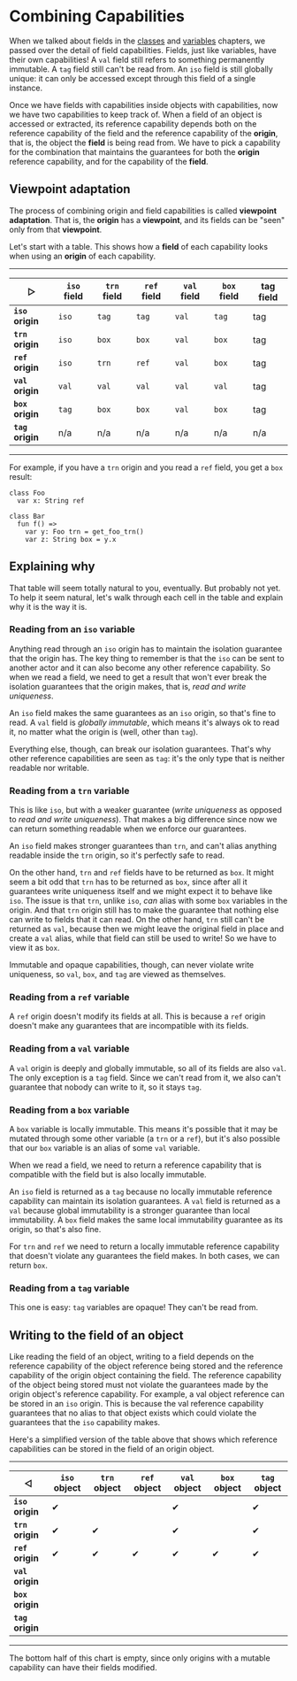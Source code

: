 # Combining Capabilities

When we talked about fields in the [classes](/types/classes.md) and [variables](/expressions/variables.md) chapters, we passed over the detail of field capabilities. Fields, just like variables, have their own capabilities! A `val` field still refers to something permanently immutable. A `tag` field still can't be read from. An `iso` field is still globally unique: it can only be accessed except through this field of a single instance.

Once we have fields with capabilities inside objects with capabilities, now we have two capabilities to keep track of.  When a field of an object is accessed or extracted, its reference capability depends both on the reference capability of the field and the reference capability of the __origin__, that is, the object the __field__ is being read from. We have to pick a capability for the combination that maintains the guarantees for both the __origin__ reference capability, and for the capability of the __field__.

## Viewpoint adaptation

The process of combining origin and field capabilities is called __viewpoint adaptation__. That is, the __origin__ has a __viewpoint__, and its fields can be "seen" only from that __viewpoint__.

Let's start with a table. This shows how a __field__ of each capability looks when using an __origin__ of each capability.

---

| &#x25B7;       | `iso` field | `trn` field | `ref` field | `val` field | `box` field | tag field |
| -------------- | --------- | --------- | --------- | --------- | --------- | --------- |
| __`iso` origin__ | `iso`       | `tag`       | `tag`       | `val`       | `tag`       | tag       |
| __`trn` origin__ | `iso`       | `box`       | `box`       | `val`       | `box`       | tag       |
| __`ref` origin__ | `iso`       | `trn`       | `ref`       | `val`       | `box`       | tag       |
| __`val` origin__ | `val`       | `val`       | `val`       | `val`       | `val`       | tag       |
| __`box` origin__ | `tag`       | `box`       | `box`       | `val`       | `box`       | tag       |
| __`tag` origin__ | n/a       | n/a       | n/a       | n/a       | n/a       | n/a       |

---

For example, if you have a `trn` origin and you read a `ref` field, you get a `box` result:

```pony
class Foo
  var x: String ref

class Bar
  fun f() =>
    var y: Foo trn = get_foo_trn()
    var z: String box = y.x
```

## Explaining why

That table will seem totally natural to you, eventually. But probably not yet. To help it seem natural, let's walk through each cell in the table and explain why it is the way it is.

### Reading from an `iso` variable

Anything read through an `iso` origin has to maintain the isolation guarantee that the origin has. The key thing to remember is that the `iso` can be sent to another actor and it can also become any other reference capability. So when we read a field, we need to get a result that won't ever break the isolation guarantees that the origin makes, that is, _read and write uniqueness_.

An `iso` field makes the same guarantees as an `iso` origin, so that's fine to read. A `val` field is _globally immutable_, which means it's always ok to read it, no matter what the origin is (well, other than `tag`).

Everything else, though, can break our isolation guarantees. That's why other reference capabilities are seen as `tag`: it's the only type that is neither readable nor writable.

### Reading from a `trn` variable

This is like `iso`, but with a weaker guarantee (_write uniqueness_ as opposed to _read and write uniqueness_). That makes a big difference since now we can return something readable when we enforce our guarantees.

An `iso` field makes stronger guarantees than `trn`, and can't alias anything readable inside the `trn` origin, so it's perfectly safe to read.

On the other hand, `trn` and `ref` fields have to be returned as `box`. It might seem a bit odd that `trn` has to be returned as `box`, since after all it guarantees write uniqueness itself and we might expect it to behave like `iso`. The issue is that `trn`, unlike `iso`, *can* alias with some `box` variables in the origin. And that `trn` origin still has to make the guarantee that nothing else can write to fields that it can read. On the other hand, `trn` still can't be returned as `val`, because then we might leave the original field in place and create a `val` alias, while that field can still be used to write! So we have to view it as `box`.

Immutable and opaque capabilities, though, can never violate write uniqueness, so `val`, `box`, and `tag` are viewed as themselves.

### Reading from a `ref` variable

A `ref` origin doesn't modify its fields at all. This is because a `ref` origin doesn't make any guarantees that are incompatible with its fields.

### Reading from a `val` variable

A `val` origin is deeply and globally immutable, so all of its fields are also `val`. The only exception is a `tag` field. Since we can't read from it, we also can't guarantee that nobody can write to it, so it stays `tag`.

### Reading from a `box` variable

A `box` variable is locally immutable. This means it's possible that it may be mutated through some other variable (a `trn` or a `ref`), but it's also possible that our `box` variable is an alias of some `val` variable.

When we read a field, we need to return a reference capability that is compatible with the field but is also locally immutable.

An `iso` field is returned as a `tag` because no locally immutable reference capability can maintain its isolation guarantees. A `val` field is returned as a `val` because global immutability is a stronger guarantee than local immutability. A `box` field makes the same local immutability guarantee as its origin, so that's also fine.

For `trn` and `ref` we need to return a locally immutable reference capability that doesn't violate any guarantees the field makes. In both cases, we can return `box`.

### Reading from a `tag` variable

This one is easy: `tag` variables are opaque! They can't be read from.

## Writing to the field of an object

Like reading the field of an object, writing to a field depends on the reference capability of the object reference being stored and the reference capability of the origin object containing the field. The reference capability of the object being stored must not violate the guarantees made by the origin object's reference capability. For example, a val object reference can be stored in an `iso` origin. This is because the val reference capability guarantees that no alias to that object exists which could violate the guarantees that the `iso` capability makes.

Here's a simplified version of the table above that shows which reference capabilities can be stored in the field of an origin object.

---

| &#x25C1;       | `iso` object | `trn` object | `ref` object | `val` object | `box` object | `tag` object |
| -------------- | ---------- | ---------- | ---------- | ---------- | ---------- | ---------- |
| __`iso` origin__ | &#x2714;   |            |            | &#x2714;   |            | &#x2714;   |
| __`trn` origin__ | &#x2714;   | &#x2714;   |            | &#x2714;   |            | &#x2714;   |
| __`ref` origin__ | &#x2714;   | &#x2714;   | &#x2714;   | &#x2714;   | &#x2714;   | &#x2714;   |
| __`val` origin__ |            |            |            |            |            |            |
| __`box` origin__ |            |            |            |            |            |            |
| __`tag` origin__ |            |            |            |            |            |            |

---

The bottom half of this chart is empty, since only origins with a mutable capability can have their fields modified.
